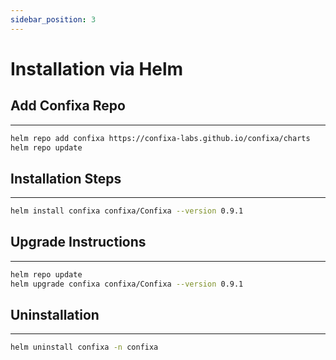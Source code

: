 ```yaml
---
sidebar_position: 3
---
```


# Installation via Helm

## Add Confixa Repo
---
``` bash
helm repo add confixa https://confixa-labs.github.io/confixa/charts
helm repo update
```

## Installation Steps
---
``` bash
helm install confixa confixa/Confixa --version 0.9.1
```

## Upgrade Instructions
---
``` bash
helm repo update
helm upgrade confixa confixa/Confixa --version 0.9.1
```

## Uninstallation
---
``` bash
helm uninstall confixa -n confixa
```